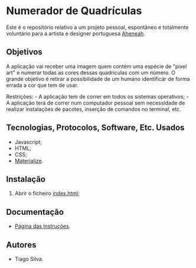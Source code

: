 # Numerador de Quadrículas

Este é o repositório relativo a um projeto pessoal, espontâneo e totalmente voluntário para a artista e designer portuguesa [Aheneah](https://aheneah.com/).

## Objetivos

A aplicação vai receber uma imagem quem contém uma espécie de "pixel art" e numerar todas as cores dessas quadriculas com um número. O grande objetivo é retirar a possibilidade de um humano identificar de forma errada a cor que tem de usar.

Restrições:
    - A aplicação tem de correr em todos os sistemas operativos;
    - A aplicação terá de correr num computador pessoal sem necessidade de realizar instalações de pacotes, inserção de comandos no terminal, etc.

## Tecnologias, Protocolos, Software, Etc. Usados

- Javascript;
- HTML;
- CSS;
- [Materialize](https://materializecss.com/).

## Instalação

1. Abrir o ficheiro [index.html](index.html);

## Documentação

- [Página das Instruções](help.hmtl).

## Autores

- Tiago Silva.     